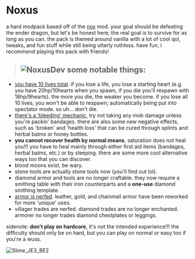 # Noxus

a hard modpack based off of the [nox](https://github.com/qxeii/nox-renoxed) mod. your goal should be defeating the ender dragon, but let's be honest here; the real goal is to survive for as long as you can. the pack is themed around vanilla with a lot of cool qol, tweaks, and fun stuff while still being utterly ruthless. have fun, i recommend playing this pack with friends!

> ## ![NoxusDev](https://github.com/user-attachments/assets/e9168718-0a95-4de8-8f8d-31bbd90f5a4b) some notable things:

- [you have 10 lives total](https://github.com/iChun/LimitedLives). if you lose a life, you lose a starting heart (e.g. you have 20hp/10hearts when you spawn, if you die you'll respawn with 18hp/9hearts). the more you die, the weaker you become. if you lose all 10 lives, you won't be able to respawn; automatically being put into spectator mode. so uh... don't die. 
- [there's a 'bleeding' mechanic](https://github.com/Xires87/Haemorrhage), try not taking any mob damage unless you're packin' bandages. there are also some new negative effects, such as 'broken' and 'health loss' that can be cured through splints and herbal balms or honey bottles.
- **you cannot recover health by normal means**, saturation does not heal you!!! you have to heal mainly through either first aid items (bandages, herbal balms, etc.) or by sleeping. there are some more cool alternative ways too that you can discover.
- blood moons exist, be wary.
- stone tools are actually stone tools now (you'll find out lol).
- diamond armor and tools are no longer craftable. they now require a smithing table with their iron counterparts and a **one-use** diamond smithing template.
- [armor is nerfed](https://github.com/ryleu/armor-nerf). leather, gold, and chainmail armor have been reworked for more 'unique' uses.
- villager trades are nerfed. diamond trades are no longer enchanted. armorer no longer trades diamond chestplates or leggings.

sidenote: **don't play on hardcore**, it's not the intended experience!!! the difficulty should only be on hard, but you can play on normal or easy too if you're a wuss.

![Slime_JE3_BE2](https://github.com/user-attachments/assets/fc5dc43b-543b-40ae-a5a7-627a82be73cc)
